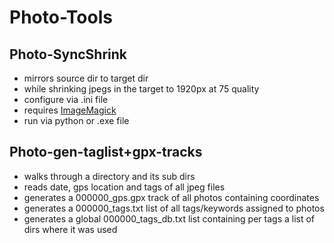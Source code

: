 # Photo-Tools

## Photo-SyncShrink

* mirrors source dir to target dir
* while shrinking jpegs in the target to 1920px at 75 quality
* configure via .ini file
* requires [ImageMagick](https://imagemagick.org)
* run via python or .exe file

## Photo-gen-taglist+gpx-tracks

* walks through a directory and its sub dirs
* reads date, gps location and tags of all jpeg files
* generates a 000000_gps.gpx track of all photos containing coordinates
* generates a 000000_tags.txt list of all tags/keywords assigned to photos
* generates a global 000000_tags_db.txt list containing per tags a list of dirs where it was used

